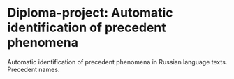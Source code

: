 # Diploma-project: Automatic identification of precedent phenomena
Automatic identification of precedent phenomena in Russian language texts. Precedent names.
